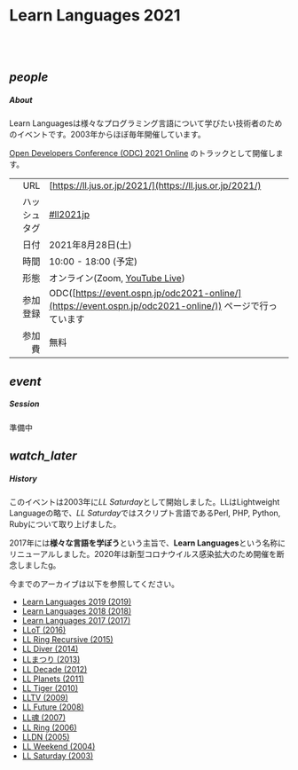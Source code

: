 <div class="section no-pad-bot" id="index-banner"><div class="container"><!-- start Index banner -->

<br><br>
      
# Learn Languages 2021

<br><br>

</div></div><!-- end Index banner -->

<div class="container"><div class="section"><div class="row"><!-- start main -->

<div class="col s12 m4"><div class="icon-block"><!-- start About -->

<h2 class="center green-text darken-1"><i class="material-icons">people</i></h2><!-- people icon -->

##### About

Learn Languagesは様々なプログラミング言語について学びたい技術者のためのイベントです。2003年からほぼ毎年開催しています。

[Open Developers Conference (ODC) 2021 Online](https://event.ospn.jp/odc2021-online/) のトラックとして開催します。

| | |
| ---:         |     ---      |
| URL | [https://ll.jus.or.jp/2021/](https://ll.jus.or.jp/2021/) |
| ハッシュタグ |  [#ll2021jp](https://twitter.com/search?q=ll2021jp) |
| 日付 |  2021年8月28日(土) |
| 時間 |  10:00 - 18:00 (予定) |
| 形態 |  オンライン(Zoom, [YouTube Live](https://www.youtube.com/c/OSPNjp))  |
| 参加登録 |  ODC([https://event.ospn.jp/odc2021-online/](https://event.ospn.jp/odc2021-online/)) ページで行っています |
| 参加費 |  無料 |

</div></div><!-- end About -->

<div class="col s12 m4"><div class="icon-block"><!-- start Session -->

<h2 class="center green-text darken-1"><i class="material-icons">event</i></h2><!-- event icon -->

##### Session

準備中

</div></div><!-- end Session -->

<div class="col s12 m4"><div class="icon-block"><!-- start History -->

<h2 class="center green-text darken-1"><i class="material-icons">watch_later</i></h2><!-- watch_later icon -->

##### History

このイベントは2003年に*LL Saturday*として開始しました。LLはLightweight Languageの略で、*LL Saturday*ではスクリプト言語であるPerl, PHP, Python, Rubyについて取り上げました。

2017年には**様々な言語を学ぼう**という主旨で、**Learn Languages**という名称にリニューアルしました。2020年は新型コロナウイルス感染拡大のため開催を断念しましたg。

今までのアーカイブは以下を参照してください。

- [Learn Languages 2019 (2019)](https://ll.jus.or.jp/2019/)
- [Learn Languages 2018 (2018)](https://ll.jus.or.jp/2018about/)
- [Learn Languages 2017 (2017)](https://ll.jus.or.jp/2017/)
- [LLoT (2016)](https://ll.jus.or.jp/2016/)
- [LL Ring Recursive (2015)](https://ll.jus.or.jp/2015/)
- [LL Diver (2014)](https://ll.jus.or.jp/2014/)
- [LLまつり (2013)](https://ll.jus.or.jp/2013/)
- [LL Decade (2012)](https://ll.jus.or.jp/2012/)
- [LL Planets (2011)](https://ll.jus.or.jp/2011/)
- [LL Tiger (2010)](https://ll.jus.or.jp/2010/)
- [LLTV (2009)](https://ll.jus.or.jp/2009/)
- [LL Future (2008)](https://ll.jus.or.jp/2008/)
- [LL魂 (2007)](https://ll.jus.or.jp/2007/)
- [LL Ring (2006)](https://ll.jus.or.jp/2006/)
- [LLDN (2005)](https://ll.jus.or.jp/2005/)
- [LL Weekend (2004)](https://ll.jus.or.jp/llw2004/)
- [LL Saturday (2003)](https://ll.jus.or.jp/lls2003/)

</div></div><!-- end History -->

</div></div></div><!-- end main -->